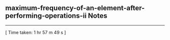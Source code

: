<h2>maximum-frequency-of-an-element-after-performing-operations-ii Notes</h2><hr>[ Time taken: 1 hr 57 m 49 s ]